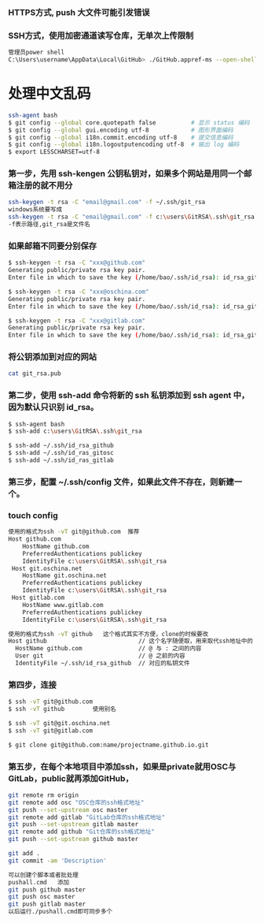 
### HTTPS方式, push 大文件可能引发错误
### SSH方式，使用加密通道读写仓库，无单次上传限制
```sh
管理员power shell
C:\Users\username\AppData\Local\GitHub> ./GitHub.appref-ms --open-shell
```
# 处理中文乱码
```sh
ssh-agent bash
$ git config --global core.quotepath false  		# 显示 status 编码
$ git config --global gui.encoding utf-8			# 图形界面编码
$ git config --global i18n.commit.encoding utf-8	# 提交信息编码
$ git config --global i18n.logoutputencoding utf-8	# 输出 log 编码
$ export LESSCHARSET=utf-8
```
### 第一步，先用 ssh-kengen 公钥私钥对，如果多个网站是用同一个邮箱注册的就不用分
```sh
ssh-keygen -t rsa -C "email@gmail.com" -f ~/.ssh/git_rsa
windows系统要写成
ssh-keygen -t rsa -C "email@gmail.com" -f c:\users\GitRSA\.ssh\git_rsa   装系统时用户名最好不要用中文
-f表示路径,git_rsa是文件名
```
### 如果邮箱不同要分别保存
```sh
$ ssh-keygen -t rsa -C "xxx@github.com"
Generating public/private rsa key pair.
Enter file in which to save the key (/home/bao/.ssh/id_rsa): id_rsa_github

$ ssh-keygen -t rsa -C "xxx@oschina.com"
Generating public/private rsa key pair.
Enter file in which to save the key (/home/bao/.ssh/id_rsa): id_rsa_gitosc

$ ssh-keygen -t rsa -C "xxx@gitlab.com"
Generating public/private rsa key pair.
Enter file in which to save the key (/home/bao/.ssh/id_rsa): id_rsa_gitlab
```
### 将公钥添加到对应的网站
```sh
cat git_rsa.pub
```
### 第二步，使用 ssh-add 命令将新的 ssh 私钥添加到 ssh agent 中，因为默认只识别 id_rsa。
```sh
$ ssh-agent bash
$ ssh-add c:\users\GitRSA\.ssh\git_rsa

$ ssh-add ~/.ssh/id_rsa_github
$ ssh-add ~/.ssh/id_ras_gitosc
$ ssh-add ~/.ssh/id_ras_gitlab
```
### 第三步，配置 ~/.ssh/config 文件，如果此文件不存在，则新建一个。
### touch config
```sh
使用的格式为ssh -vT git@github.com  推荐
Host github.com
    HostName github.com
    PreferredAuthentications publickey
    IdentityFile c:\users\GitRSA\.ssh\git_rsa
 Host git.oschina.net
    HostName git.oschina.net
    PreferredAuthentications publickey
    IdentityFile c:\users\GitRSA\.ssh\git_rsa 
 Host gitlab.com
    HostName www.gitlab.com
    PreferredAuthentications publickey
    IdentityFile c:\users\GitRSA\.ssh\git_rsa 

使用的格式为ssh -vT github   这个格式其实不方便，clone的时候要改
Host github                          // 这个名字随便取，用来取代ssh地址中的 git@github.com
  HostName github.com                // @ 与 : 之间的内容
  User git                           // @ 之前的内容
  IdentityFile ~/.ssh/id_rsa_github  // 对应的私钥文件
```
### 第四步，连接
```sh
$ ssh -vT git@github.com              
$ ssh -vT github        使用别名 

$ ssh -vT git@git.oschina.net 
$ ssh -vT git@gitlab.com

$ git clone git@github.com:name/projectname.github.io.git   
```
### 第五步，在每个本地项目中添加ssh，如果是private就用OSC与GitLab，public就再添加GitHub，
```sh
git remote rm origin
git remote add osc "OSC仓库的ssh格式地址"
git push --set-upstream osc master
git remote add gitlab "GitLab仓库的ssh格式地址"
git push --set-upstream gitlab master
git remote add github "Git仓库的ssh格式地址"
git push --set-upstream github master

git add .
git commit -am 'Description'

可以创建个脚本或者批处理
pushall.cmd   添加
git push github master
git push osc master
git push gitlab master
以后运行./pushall.cmd即可同步多个
```

